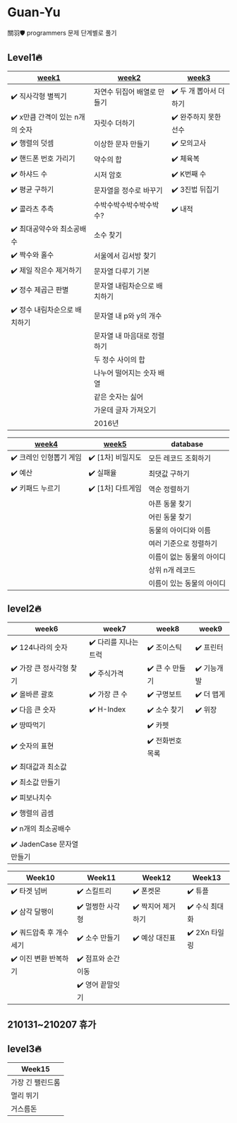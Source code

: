 # Guan-Yu
關羽🛡
programmers 문제 단계별로 풀기

## Level1🔥

| [week1](https://github.com/Oath-of-the-Peach-Garden/Guan-Yu/tree/main/programmers/week1) | [week2](https://github.com/Oath-of-the-Peach-Garden/Guan-Yu/tree/main/programmers/week2) | [week3](https://github.com/Oath-of-the-Peach-Garden/Guan-Yu/tree/main/programmers/week3) |
|---|---|---|
| :heavy_check_mark: 직사각형 별찍기 | 자연수 뒤집어 배열로 만들기 | :heavy_check_mark: 두 개 뽑아서 더하기 |
| :heavy_check_mark: x만큼 간격이 있는 n개의 숫자 | 자릿수 더하기 | :heavy_check_mark: 완주하지 못한 선수 |
| :heavy_check_mark: 행렬의 덧셈 | 이상한 문자 만들기 | :heavy_check_mark: 모의고사 |
| :heavy_check_mark: 핸드폰 번호 가리기 | 약수의 합 | :heavy_check_mark: 체육복 |
| :heavy_check_mark: 하샤드 수 | 시저 암호 | :heavy_check_mark: K번째 수 |
| :heavy_check_mark: 평균 구하기 | 문자열을 정수로 바꾸기 | :heavy_check_mark: 3진법 뒤집기 |
| :heavy_check_mark: 콜라츠 추측 | 수박수박수박수박수박수? | :heavy_check_mark: 내적 |
| :heavy_check_mark: 최대공약수와 최소공배수 | 소수 찾기 |  |
| :heavy_check_mark: 짝수와 홀수 | 서울에서 김서방 찾기 |  |
| :heavy_check_mark: 제일 작은수 제거하기 | 문자열 다루기 기본 |  |
| :heavy_check_mark: 정수 제곱근 판별 | 문자열 내림차순으로 배치하기 |  |
| :heavy_check_mark: 정수 내림차순으로 배치하기 | 문자열 내 p와 y의 개수 |  |
|  | 문자열 내 마음대로 정렬하기 |  |
|  | 두 정수 사이의 합 |  |
|  | 나누어 떨어지는 숫자 배열 |  |
|  | 같은 숫자는 싫어 |  |
|  | 가운데 글자 가져오기 |  |
|  | 2016년 |  |

| [week4](https://github.com/Oath-of-the-Peach-Garden/Guan-Yu/tree/main/programmers/week4) | [week5](https://github.com/Oath-of-the-Peach-Garden/Guan-Yu/tree/main/programmers/week5) | database |
|---|---|---|
| :heavy_check_mark: 크레인 인형뽑기 게임 | :heavy_check_mark: [1차] 비밀지도 | 모든 레코드 조회하기 |
| :heavy_check_mark: 예산 | :heavy_check_mark: 실패율 | 최댓값 구하기 |
| :heavy_check_mark: 키패드 누르기 | :heavy_check_mark: [1차] 다트게임 | 역순 정렬하기 |
|  |  | 아픈 동물 찾기 |
|  |  | 어린 동물 찾기 |
|  |  | 동물의 아이디와 이름 |
|  |  | 여러 기준으로 정렬하기 |
|  |  | 이름이 없는 동물의 아이디 |
|  |  | 상위 n개 레코드 |
|  |  | 이름이 있는 동물의 아이디 |


## level2🔥

| week6 | week7 | week8 | week9 | 
|---|---|---|---|
| :heavy_check_mark: 124나라의 숫자 | :heavy_check_mark: 다리를 지나는 트럭 | :heavy_check_mark: 조이스틱 | :heavy_check_mark: 프린터 |
| :heavy_check_mark: 가장 큰 정사각형 찾기 | :heavy_check_mark: 주식가격 | :heavy_check_mark: 큰 수 만들기 | :heavy_check_mark: 기능개발 |
| :heavy_check_mark: 올바른 괄호 | :heavy_check_mark: 가장 큰 수 | :heavy_check_mark: 구명보트 | :heavy_check_mark: 더 맵게 |
| :heavy_check_mark: 다음 큰 숫자 | :heavy_check_mark: H-Index | :heavy_check_mark: 소수 찾기 | :heavy_check_mark: 위장 |
| :heavy_check_mark: 땅따먹기 |  | :heavy_check_mark: 카펫 |  |
| :heavy_check_mark: 숫자의 표현 |  | :heavy_check_mark: 전화번호 목록 |  |
| :heavy_check_mark: 최대값과 최소값 |  |  |  |
| :heavy_check_mark: 최소값 만들기 |  |  |  |
| :heavy_check_mark: 피보나치수 |  |  |  |
| :heavy_check_mark: 행렬의 곱셈 |  |  |  |
| :heavy_check_mark: n개의 최소공배수 |  |  |  |
| :heavy_check_mark: JadenCase 문자열만들기 |  |  |  |


| Week10 | Week11 | Week12 | Week13 |
|---|---|---|---|
| :heavy_check_mark: 타겟 넘버 | :heavy_check_mark: 스킬트리 | :heavy_check_mark: 폰켓몬 | :heavy_check_mark: 튜플 |
| :heavy_check_mark: 삼각 달팽이 | :heavy_check_mark: 멀쩡한 사각형 | :heavy_check_mark: 짝지어 제거하기 | :heavy_check_mark: 수식 최대화 |
| :heavy_check_mark: 쿼드압축 후 개수 세기 | :heavy_check_mark: 소수 만들기 | :heavy_check_mark: 예상 대진표 | :heavy_check_mark: 2Xn 타일링 |
| :heavy_check_mark: 이진 변환 반복하기 | :heavy_check_mark: 점프와 순간 이동 |  | |
|  | :heavy_check_mark: 영어 끝말잇기 |  | |

## 210131~210207 휴가

## level3🔥

| Week15 |
|---|
| 가장 긴 팰린드롬 |
| 멀리 뛰기 |
| 거스름돈 |